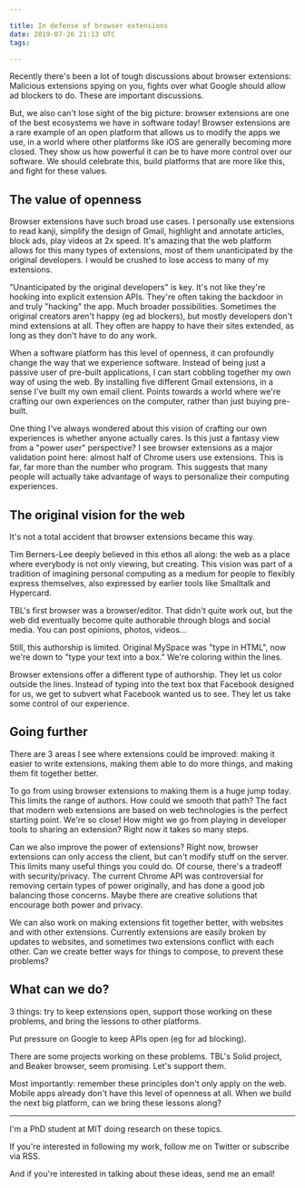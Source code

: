 ```yaml
---

title: In defense of browser extensions
date: 2019-07-26 21:13 UTC
tags: 

---
```


Recently there's been a lot of tough discussions about browser extensions: Malicious extensions spying on you, fights over what Google should allow ad blockers to do. These are important discussions.

But, we also can't lose sight of the big picture: browser extensions are one of the best ecosystems we have in software today! Browser extensions are a rare example of an open platform that allows us to modify the apps we use, in a world where other platforms like iOS are generally becoming more closed. They show us how powerful it can be to have more control over our software. We should celebrate this, build platforms that are more like this, and fight for these values.

## The value of openness

Browser extensions have such broad use cases. I personally use extensions to read kanji, simplify the design of Gmail, highlight and annotate articles, block ads, play videos at 2x speed. It's amazing that the web platform allows for this many types of extensions, most of them unanticipated by the original developers. I would be crushed to lose access to many of my extensions.

"Unanticipated by the original developers" is key. It's not like they're hooking into explicit extension APIs. They're often taking the backdoor in and truly "hacking" the app. Much broader possibilities. Sometimes the original creators aren't happy (eg ad blockers), but mostly developers don't mind extensions at all. They often are happy to have their sites extended, as long as they don't have to do any work.

When a software platform has this level of openness, it can profoundly change the way that we experience software. Instead of being just a passive user of pre-built applications, I can start cobbling together my own way of using the web. By installing five different Gmail extensions, in a sense I've built my own email client. Points towards a world where we're crafting our own experiences on the computer, rather than just buying pre-built.

One thing I've always wondered about this vision of crafting our own experiences is whether anyone actually cares. Is this just a fantasy view from a "power user" perspective? I see browser extensions as a major validation point here: almost half of Chrome users use extensions. This is far, far more than the number who program. This suggests that many people will actually take advantage of ways to personalize their computing experiences.

## The original vision for the web

It's not a total accident that browser extensions became this way. 

Tim Berners-Lee deeply believed in this ethos all along: the web as a place where everybody is not only viewing, but creating. This vision was part of a tradition of imagining personal computing as a medium for people to flexibly express themselves, also expressed by earlier tools like Smalltalk and Hypercard.

TBL's first browser was a browser/editor. That didn't quite work out, but the web did eventually become quite authorable through blogs and social media. You can post opinions, photos, videos...

Still, this authorship is limited. Original MySpace was "type in HTML", now we're down to "type your text into a box." We're coloring within the lines.

Browser extensions offer a different type of authorship. They let us color outside the lines. Instead of typing into the text box that Facebook designed for us, we get to subvert what Facebook wanted us to see. They let us take some control of our experience.

## Going further

There are 3 areas I see where extensions could be improved: making it easier to write extensions, making them able to do more things, and making them fit together better.

To go from using browser extensions to making them is a huge jump today. This limits the range of authors. How could we smooth that path? The fact that modern web extensions are based on web technologies is the perfect starting point. We're so close! How might we go from playing in developer tools to sharing an extension? Right now it takes so many steps.

Can we also improve the power of extensions? Right now, browser extensions can only access the client, but can't modify stuff on the server. This limits many useful things you could do. Of course, there's a tradeoff with security/privacy. The current Chrome API was controversial for removing certain types of power originally, and has done a good job balancing those concerns. Maybe there are creative solutions that encourage both power and privacy.

We can also work on making extensions fit together better, with websites and with other extensions. Currently extensions are easily broken by updates to websites, and sometimes two extensions conflict with each other. Can we create better ways for things to compose, to prevent these problems?

## What can we do?

3 things: try to keep extensions open, support those working on these problems, and bring the lessons to other platforms.

Put pressure on Google to keep APIs open (eg for ad blocking).

There are some projects working on these problems. TBL's Solid project, and Beaker browser, seem promising. Let's support them.

Most importantly: remember these principles don't only apply on the web. Mobile apps already don't have this level of openness at all. When we build the next big platform, can we bring these lessons along?

---

I'm a PhD student at MIT doing research on these topics.

If you're interested in following my work, follow me on Twitter or subscribe via RSS.

And if you're interested in talking about these ideas, send me an email! 